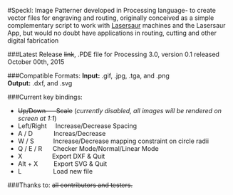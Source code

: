 #Speckl: Image Patterner
developed in Processing language- to create vector files for engraving and routing, originally conceived as a simple complementary script to work with [Lasersaur](http://www.lasersaur.com/) machines and the Lasersaur App, but would no doubt have applications in routing, cutting and other digital fabrication 

###Latest Release
~~link~~, .PDE file for Processing 3.0, version 0.1 released October 00th, 2015

###Compatible Formats:
**Input:** .gif, .jpg, .tga, and .png </br>
**Output:** .dxf, and .svg

###Current key bindings:

- ~~Up/Down&nbsp;&nbsp;&nbsp;&nbsp;&nbsp;&nbsp;Scale~~ (*currently disabled, all images will be rendered on screen at 1:1*)
- Left/Right&nbsp;&nbsp;&nbsp;&nbsp;&nbsp;Increase/Decrease Spacing
- A / D&nbsp;&nbsp;&nbsp;&nbsp;&nbsp;&nbsp;&nbsp;&nbsp;&nbsp;&nbsp;&nbsp;&nbsp;Increas/Decrease 
- W / S&nbsp;&nbsp;&nbsp;&nbsp;&nbsp;&nbsp;&nbsp;&nbsp;&nbsp;&nbsp;&nbsp;Increase/Decrease mapping constraint on circle radii
- Q / E / R&nbsp;&nbsp;&nbsp;&nbsp;&nbsp;&nbsp;Checker Mode/Normal/Linear Mode
- X&nbsp;&nbsp;&nbsp;&nbsp;&nbsp;&nbsp;&nbsp;&nbsp;&nbsp;&nbsp;&nbsp;&nbsp;&nbsp;&nbsp;&nbsp;&nbsp;&nbsp;Export DXF & Quit
- Alt + X&nbsp;&nbsp;&nbsp;&nbsp;&nbsp;&nbsp;&nbsp;&nbsp;&nbsp;Export SVG & Quit
- L&nbsp;&nbsp;&nbsp;&nbsp;&nbsp;&nbsp;&nbsp;&nbsp;&nbsp;&nbsp;&nbsp;&nbsp;&nbsp;&nbsp;&nbsp;&nbsp;&nbsp;&nbsp;Load new file

###Thanks to:
~~all contributors and testers.~~
